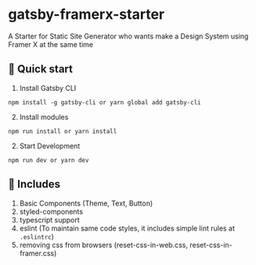 # gatsby-framerx-starter

A Starter for Static Site Generator who wants make a Design System using Framer X at the same time

## 🚀 Quick start

1. Install Gatsby CLI

```
npm install -g gatsby-cli or yarn global add gatsby-cli
```

2. Install modules

```
npm run install or yarn install
```

2. Start Development

```
npm run dev or yarn dev
```

## 👻 Includes

1. Basic Components (Theme, Text, Button)
1. styled-components
1. typescript support
1. eslint (To maintain same code styles, it includes simple lint rules at `.eslintrc`)
1. removing css from browsers (reset-css-in-web.css, reset-css-in-framer.css)

